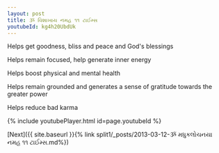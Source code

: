 ```yaml
---
layout: post
title: ૐ વિશાખાય નમહ ૧૧ ટાઈમ્સ
youtubeId: kg4h20UbdUk
---
```

 
 
Helps get goodness, bliss and peace and God's blessings
 
Helps remain focused, help generate inner energy 
 
Helps boost physical and mental health 
 
Helps remain grounded and generates a sense of gratitude towards the greater power 
 
Helps reduce bad karma
 
 
 
 


{% include youtubePlayer.html id=page.youtubeId %}
 
[Next]({{ site.baseurl }}{% link  split1/_posts/2013-03-12-ૐ મધુકલોચનયા નમહ ૧૧ ટાઈમ્સ.md%})
 
